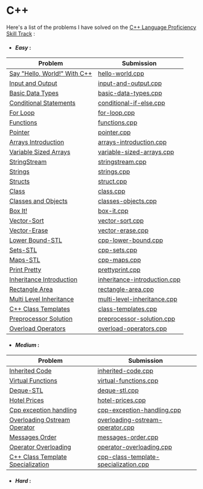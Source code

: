 # C++

Here's a list of the problems I have solved on the [C++ Language Proficiency Skill Track](https://www.hackerrank.com/domains/cpp) :

* #### **_Easy_** :

Problem | Submission
------- | ----------
[Say "Hello, World!" With C++](https://www.hackerrank.com/challenges/cpp-hello-world/problem) | [hello-world.cpp](hello-world.cpp)
[Input and Output](https://www.hackerrank.com/challenges/cpp-input-and-output/problem) | [input-and-output.cpp](input-and-output.cpp)
[Basic Data Types](https://www.hackerrank.com/challenges/c-tutorial-basic-data-types/problem) | [basic-data-types.cpp](basic-data-types.cpp)
[Conditional Statements](https://www.hackerrank.com/challenges/c-tutorial-conditional-if-else/problem) | [conditional-if-else.cpp](conditional-if-else.cpp)
[For Loop](https://www.hackerrank.com/challenges/c-tutorial-for-loop/problem) | [for-loop.cpp](for-loop.cpp)
[Functions](https://www.hackerrank.com/challenges/c-tutorial-functions/problem) | [functions.cpp](functions.cpp)
[Pointer](https://www.hackerrank.com/challenges/c-tutorial-pointer/problem) | [pointer.cpp](pointer.cpp)
[Arrays Introduction](https://www.hackerrank.com/challenges/arrays-introduction/problem) | [arrays-introduction.cpp](arrays-introduction.cpp)
[Variable Sized Arrays](https://www.hackerrank.com/challenges/variable-sized-arrays/problem) | [variable-sized-arrays.cpp](variable-sized-arrays.cpp)
[StringStream](https://www.hackerrank.com/challenges/c-tutorial-stringstream/problem) | [stringstream.cpp](stringstream.cpp)
[Strings](https://www.hackerrank.com/challenges/c-tutorial-strings/problem) | [strings.cpp](strings.cpp)
[Structs](https://www.hackerrank.com/challenges/c-tutorial-struct/problem) | [struct.cpp](struct.cpp)
[Class](https://www.hackerrank.com/challenges/c-tutorial-class/problem) | [class.cpp](class.cpp)
[Classes and Objects](https://www.hackerrank.com/challenges/classes-objects/problem) | [classes-objects.cpp](classes-objects.cpp)
[Box It!](https://www.hackerrank.com/challenges/box-it/problem) | [box-it.cpp](box-it.cpp)
[Vector-Sort](https://www.hackerrank.com/challenges/vector-sort/problem) | [vector-sort.cpp](vector-sort.cpp)
[Vector-Erase](https://www.hackerrank.com/challenges/vector-erase/problem) | [vector-erase.cpp](vector-erase.cpp)
[Lower Bound-STL](https://www.hackerrank.com/challenges/cpp-lower-bound/problem) | [cpp-lower-bound.cpp](cpp-lower-bound.cpp)
[Sets-STL](https://www.hackerrank.com/challenges/cpp-sets/problem) | [cpp-sets.cpp](cpp-sets.cpp)
[Maps-STL](https://www.hackerrank.com/challenges/cpp-maps/problem) | [cpp-maps.cpp](cpp-maps.cpp)
[Print Pretty](https://www.hackerrank.com/challenges/prettyprint/problem) | [prettyprint.cpp](prettyprint.cpp)
[Inheritance Introduction](https://www.hackerrank.com/challenges/inheritance-introduction/problem) | [inheritance-introduction.cpp](inheritance-introduction.cpp)
[Rectangle Area](https://www.hackerrank.com/challenges/rectangle-area/problem) | [rectangle-area.cpp](rectangle-area.cpp)
[Multi Level Inheritance](https://www.hackerrank.com/challenges/multi-level-inheritance-cpp/problem) | [multi-level-inheritance.cpp](multi-level-inheritance.cpp)
[C++ Class Templates](https://www.hackerrank.com/challenges/c-class-templates/problem) | [class-templates.cpp](class-templates.cpp)
[Preprocessor Solution](https://www.hackerrank.com/challenges/preprocessor-solution/problem) | [preprocessor-solution.cpp](preprocessor-solution.cpp)
[Overload Operators](https://www.hackerrank.com/challenges/overload-operators/problem) | [overload-operators.cpp](overload-operators.cpp)

* #### **_Medium_** :

Problem | Submission
------- | ----------
[Inherited Code](https://www.hackerrank.com/challenges/inherited-code/problem) | [inherited-code.cpp](inherited-code.cpp)
[Virtual Functions](https://www.hackerrank.com/challenges/virtual-functions/problem) | [virtual-functions.cpp](virtual-functions.cpp)
[Deque-STL](https://www.hackerrank.com/challenges/deque-stl/problem) | [deque-stl.cpp](deque-stl.cpp)
[Hotel Prices](https://www.hackerrank.com/challenges/hotel-prices/problem) | [hotel-prices.cpp](hotel-prices.cpp)
[Cpp exception handling](https://www.hackerrank.com/challenges/cpp-exception-handling/problem) | [cpp-exception-handling.cpp](cpp-exception-handling.cpp)
[Overloading Ostream Operator](https://www.hackerrank.com/challenges/overloading-ostream-operator/problem) | [overloading-ostream-operator.cpp](overloading-ostream-operator.cpp)
[Messages Order](https://www.hackerrank.com/challenges/messages-order/problem) | [messages-order.cpp](messages-order.cpp)
[Operator Overloading](https://www.hackerrank.com/challenges/operator-overloading/problem) | [operator-overloading.cpp](operator-overloading.cpp)
[C++ Class Template Specialization](https://www.hackerrank.com/challenges/cpp-class-template-specialization/problem) | [cpp-class-template-specialization.cpp](cpp-class-template-specialization.cpp)

* #### **_Hard_** :
